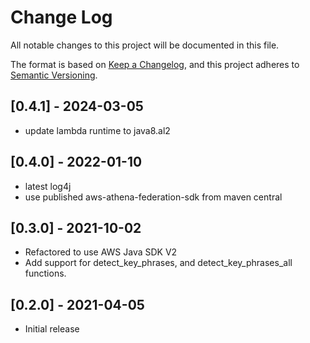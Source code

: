 # Change Log

All notable changes to this project will be documented in this file.

The format is based on [Keep a Changelog](https://keepachangelog.com/en/1.0.0/),
and this project adheres to [Semantic Versioning](https://semver.org/spec/v2.0.0.html).

## [0.4.1] - 2024-03-05
- update lambda runtime to java8.al2

## [0.4.0] - 2022-01-10
- latest log4j
- use published aws-athena-federation-sdk from maven central

## [0.3.0] - 2021-10-02
- Refactored to use AWS Java SDK V2
- Add support for detect_key_phrases, and detect_key_phrases_all functions.

## [0.2.0] - 2021-04-05
- Initial release